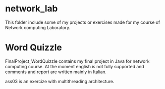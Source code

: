 # network_lab
This folder include some of my projects or exercises made for my course of Network computing Laboratory.

# Word Quizzle
FinalProject_WordQuizzle contains my final project in Java for network computing course. 
At the moment english is not fully supported and comments and report are written mainly in Italian.

ass03 is an exercize with multithreading architecture.

